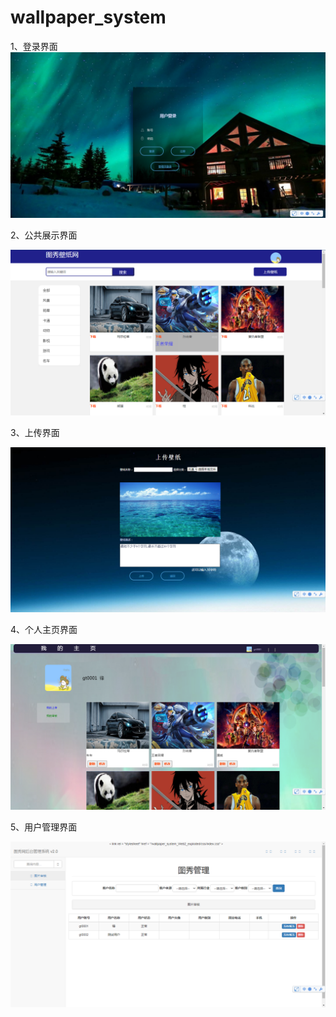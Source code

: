 # wallpaper_system

1、登录界面
 <img src="https://github.com/GD-Juff/wallpaper_system/blob/master/README/1.png?raw=true" />

2、公共展示界面

<img src="https://github.com/GD-Juff/wallpaper_system/blob/master/README/2.png?raw=true" />

3、上传界面

<img src="https://github.com/GD-Juff/wallpaper_system/blob/master/README/4.png?raw=true" />

4、个人主页界面

<img src="https://github.com/GD-Juff/wallpaper_system/blob/master/README/3.png?raw=true" />

5、用户管理界面

![5](https://github.com/GD-Juff/wallpaper_system/blob/master/README/5.png?raw=true)
